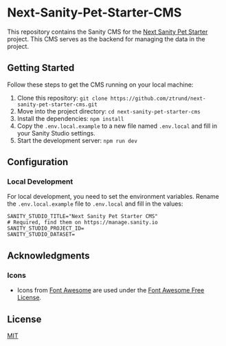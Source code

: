 # Next-Sanity-Pet-Starter-CMS

This repository contains the Sanity CMS for
the [Next Sanity Pet Starter](https://github.com/ztrund/next-sanity-pet-starter) project. This CMS serves as the
backend for managing the data in the project.

## Getting Started

Follow these steps to get the CMS running on your local machine:

1. Clone this repository: `git clone https://github.com/ztrund/next-sanity-pet-starter-cms.git`
2. Move into the project directory: `cd next-sanity-pet-starter-cms`
3. Install the dependencies: `npm install`
4. Copy the `.env.local.example` to a new file named `.env.local` and fill in your Sanity Studio settings.
5. Start the development server: `npm run dev`

## Configuration

### Local Development

For local development, you need to set the environment variables. Rename the `.env.local.example` file to `.env.local`
and fill in the values:

```plaintext
SANITY_STUDIO_TITLE="Next Sanity Pet Starter CMS"
# Required, find them on https://manage.sanity.io
SANITY_STUDIO_PROJECT_ID=
SANITY_STUDIO_DATASET=
```

## Acknowledgments

### Icons

- Icons from [Font Awesome](https://fontawesome.com/) are used under
  the [Font Awesome Free License](https://fontawesome.com/license/free).

## License

[MIT](LICENSE)